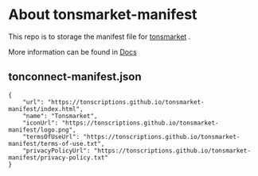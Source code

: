 # About tonsmarket-manifest

This repo is to storage the manifest file for [tonsmarket](https://t.me/tonsmarket_bot) . 

More information can be found in [Docs](https://docs.tons.ink/)

## tonconnect-manifest.json

```
{
    "url": "https://tonscriptions.github.io/tonsmarket-manifest/index.html",
    "name": "Tonsmarket",
    "iconUrl": "https://tonscriptions.github.io/tonsmarket-manifest/logo.png",
    "termsOfUseUrl": "https://tonscriptions.github.io/tonsmarket-manifest/terms-of-use.txt",
    "privacyPolicyUrl": "https://tonscriptions.github.io/tonsmarket-manifest/privacy-policy.txt"
}
```
